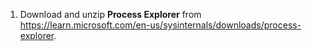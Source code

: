 1. Download and unzip **Process Explorer** from <https://learn.microsoft.com/en-us/sysinternals/downloads/process-explorer>.
